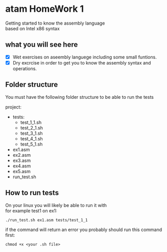 # atam HomeWork 1
Getting started to know the assembly language <br />
based on Intel x86 syntax
## what you will see here
- [x] Wet exercises on aseembly languege including some small funtions.
- [x] Dry excrcise in order to get you to know the assembly syntax and operations.

## Folder structure
You must have the following folder structure to be able to run the tests

project:
  * tests:
    * test_1_1.sh
    * test_2_1.sh
    * test_3_1.sh
    * test_4_1.sh
    * test_5_1.sh
  * ex1.asm
  * ex2.asm
  * ex3.asm
  * ex4.asm
  * ex5.asm
  * run_test.sh
## How to run tests
On your linux you will likely be able to run it with <br />
for example test1 on ex1:
```
./run_test.sh ex1.asm tests/test_1_1
```
if the command will return an error you probably should run this command first:
```
chmod +x <your .sh file>
```
